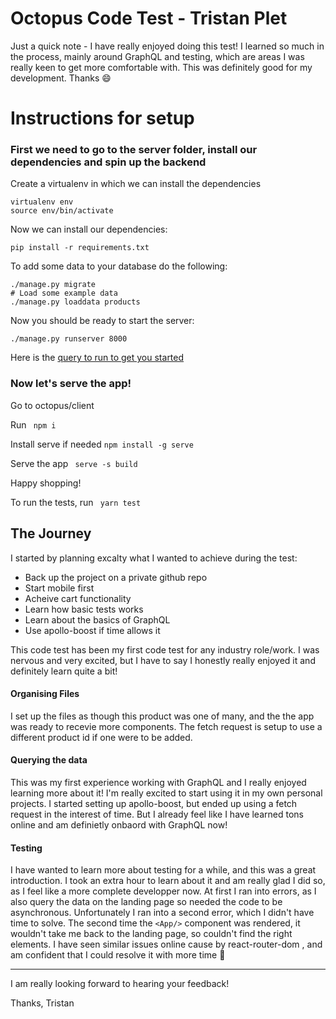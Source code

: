 
# Octopus Code Test - Tristan Plet

Just a quick note - I have really enjoyed doing this test! I learned so much in the process, mainly around GraphQL and testing, which are areas I was really keen to get more comfortable with. This was definitely good for my development. Thanks 😄

# Instructions for setup

### First we need to go to the server folder, install our dependencies and spin up the backend

Create a virtualenv in which we can install the dependencies

```
virtualenv env
source env/bin/activate
```

Now we can install our dependencies:

```
pip install -r requirements.txt
```

To add some data to your database do the following:

```
./manage.py migrate
# Load some example data
./manage.py loaddata products
```

Now you should be ready to start the server:

```
./manage.py runserver 8000
```

Here is the [query to run to get you started](<http://127.0.0.1:8000/graphql#operationName=getProductById&query=query%20getProductById%20%7B%0A%20%20product(productId%3A%201)%20%7B%0A%20%20%20%20id%0A%20%20%20%20name%0A%20%20%20%20power%0A%20%20%20%20description%0A%20%20%20%20price%0A%20%20%20%20quantity%0A%20%20%20%20brand%0A%20%20%20%20weight%0A%20%20%20%20height%0A%20%20%20%20width%0A%20%20%20%20length%0A%20%20%20%20modelCode%0A%20%20%20%20colour%0A%20%20%20%20imgUrl%0A%20%20%7D%0A%7D%0A>)

### Now let's serve the app!

Go to octopus/client

Run ` npm i`

Install serve if needed ` npm install -g serve `

Serve the app ` serve -s build`

Happy shopping!

To run the tests, run ` yarn test`

## The Journey

I started by planning excalty what I wanted to achieve during the test:
- Back up the project on a private github repo
- Start mobile first
- Acheive cart functionality
- Learn how basic tests works
- Learn about the basics of GraphQL
- Use apollo-boost if time allows it

This code test has been my first code test for any industry role/work. I was nervous and very excited, but I have to say I honestly really enjoyed it and definitely learn quite a bit!

#### Organising Files
I set up the files as though this product was one of many, and the the app was ready to recevie more components. The fetch request is setup to use a different product id if one were to be added. 

#### Querying the data
This was my first experience working with GraphQL and I really enjoyed learning more about it! I'm really excited to start using it in my own personal projects. I started setting up apollo-boost, but ended up using a fetch request in the interest of time. But I already feel like I have learned tons online and am definietly onbaord with GraphQL now! 

#### Testing
I have wanted to learn more about testing for a while, and this was a great introduction. I took an extra hour to learn about it and am really glad I did so, as I feel like a more complete developper now. At first I ran into errors, as I also query the data on the landing page so needed the code to be asynchronous. 
Unfortunately I ran into a second error, which I didn't have time to solve. The second time the `<App/>` component was rendered, it wouldn't take me back to the landing page, so couldn't find the right elements. I have seen similar issues online cause by react-router-dom , and am confident that I could resolve it with more time 🙂

---

I am really looking forward to hearing your feedback! 

Thanks, Tristan 
